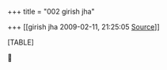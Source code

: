+++
title = "002 girish jha"

+++
[[girish jha	2009-02-11, 21:25:05 [Source](https://groups.google.com/g/bvparishat/c/t0QXjL1uJ7Q)]]



[TABLE]




